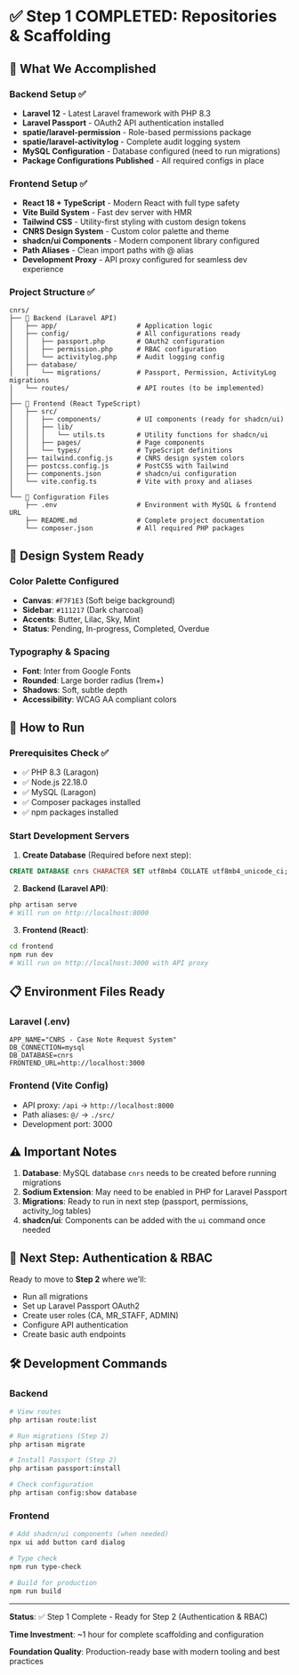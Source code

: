 # ✅ Step 1 COMPLETED: Repositories & Scaffolding

## 🎯 What We Accomplished

### Backend Setup ✅
- **Laravel 12** - Latest Laravel framework with PHP 8.3
- **Laravel Passport** - OAuth2 API authentication installed
- **spatie/laravel-permission** - Role-based permissions package
- **spatie/laravel-activitylog** - Complete audit logging system
- **MySQL Configuration** - Database configured (need to run migrations)
- **Package Configurations Published** - All required configs in place

### Frontend Setup ✅
- **React 18 + TypeScript** - Modern React with full type safety
- **Vite Build System** - Fast dev server with HMR
- **Tailwind CSS** - Utility-first styling with custom design tokens
- **CNRS Design System** - Custom color palette and theme
- **shadcn/ui Components** - Modern component library configured
- **Path Aliases** - Clean import paths with @ alias
- **Development Proxy** - API proxy configured for seamless dev experience

### Project Structure ✅
```
cnrs/
├── 📁 Backend (Laravel API)
│   ├── app/                    # Application logic
│   ├── config/                 # All configurations ready
│   │   ├── passport.php        # OAuth2 configuration
│   │   ├── permission.php      # RBAC configuration  
│   │   └── activitylog.php     # Audit logging config
│   ├── database/
│   │   └── migrations/         # Passport, Permission, ActivityLog migrations
│   └── routes/                 # API routes (to be implemented)
│
├── 📁 Frontend (React TypeScript)
│   ├── src/
│   │   ├── components/         # UI components (ready for shadcn/ui)
│   │   ├── lib/
│   │   │   └── utils.ts        # Utility functions for shadcn/ui
│   │   ├── pages/              # Page components
│   │   └── types/              # TypeScript definitions
│   ├── tailwind.config.js      # CNRS design system colors
│   ├── postcss.config.js       # PostCSS with Tailwind
│   ├── components.json         # shadcn/ui configuration
│   └── vite.config.ts          # Vite with proxy and aliases
│
└── 📄 Configuration Files
    ├── .env                    # Environment with MySQL & frontend URL
    ├── README.md               # Complete project documentation
    └── composer.json           # All required PHP packages
```

## 🎨 Design System Ready

### Color Palette Configured
- **Canvas**: `#F7F1E3` (Soft beige background)
- **Sidebar**: `#111217` (Dark charcoal)
- **Accents**: Butter, Lilac, Sky, Mint
- **Status**: Pending, In-progress, Completed, Overdue

### Typography & Spacing
- **Font**: Inter from Google Fonts
- **Rounded**: Large border radius (1rem+)
- **Shadows**: Soft, subtle depth
- **Accessibility**: WCAG AA compliant colors

## 🚀 How to Run

### Prerequisites Check ✅
- ✅ PHP 8.3 (Laragon)
- ✅ Node.js 22.18.0
- ✅ MySQL (Laragon)
- ✅ Composer packages installed
- ✅ npm packages installed

### Start Development Servers

1. **Create Database** (Required before next step):
```sql
CREATE DATABASE cnrs CHARACTER SET utf8mb4 COLLATE utf8mb4_unicode_ci;
```

2. **Backend (Laravel API)**:
```bash
php artisan serve
# Will run on http://localhost:8000
```

3. **Frontend (React)**:
```bash
cd frontend
npm run dev  
# Will run on http://localhost:3000 with API proxy
```

## 📋 Environment Files Ready

### Laravel (.env)
```env
APP_NAME="CNRS - Case Note Request System"
DB_CONNECTION=mysql
DB_DATABASE=cnrs
FRONTEND_URL=http://localhost:3000
```

### Frontend (Vite Config)
- API proxy: `/api` → `http://localhost:8000`
- Path aliases: `@/` → `./src/`
- Development port: 3000

## ⚠️ Important Notes

1. **Database**: MySQL database `cnrs` needs to be created before running migrations
2. **Sodium Extension**: May need to be enabled in PHP for Laravel Passport
3. **Migrations**: Ready to run in next step (passport, permissions, activity_log tables)
4. **shadcn/ui**: Components can be added with the `ui` command once needed

## 🔄 Next Step: Authentication & RBAC

Ready to move to **Step 2** where we'll:
- Run all migrations
- Set up Laravel Passport OAuth2
- Create user roles (CA, MR_STAFF, ADMIN)
- Configure API authentication
- Create basic auth endpoints

## 🛠 Development Commands

### Backend
```bash
# View routes
php artisan route:list

# Run migrations (Step 2)
php artisan migrate

# Install Passport (Step 2)  
php artisan passport:install

# Check configuration
php artisan config:show database
```

### Frontend  
```bash
# Add shadcn/ui components (when needed)
npx ui add button card dialog

# Type check
npm run type-check

# Build for production
npm run build
```

---

**Status**: ✅ Step 1 Complete - Ready for Step 2 (Authentication & RBAC)

**Time Investment**: ~1 hour for complete scaffolding and configuration

**Foundation Quality**: Production-ready base with modern tooling and best practices
